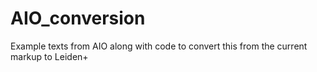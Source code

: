 # AIO_conversion
Example texts from AIO along with code to convert this from the current markup to Leiden+ 
